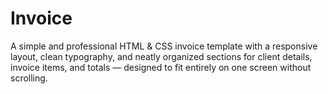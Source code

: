 # Invoice
A simple and professional HTML &amp; CSS invoice template with a responsive layout, clean typography, and neatly organized sections for client details, invoice items, and totals — designed to fit entirely on one screen without scrolling.
